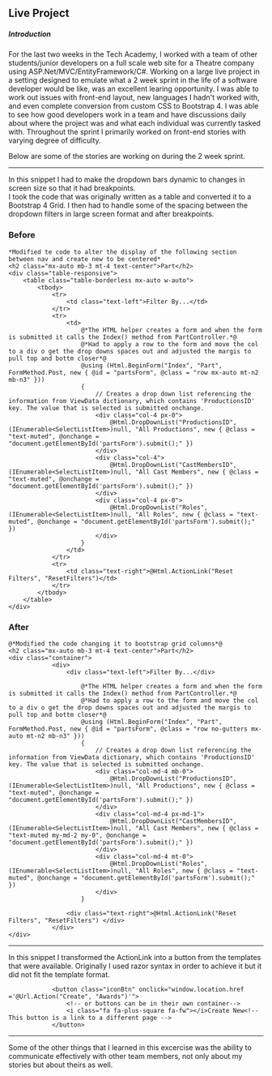## Live Project

##### Introduction

For the last two weeks in the Tech Academy, I worked with a team of other students/junior developers on a full scale web site for a Theatre company using 
ASP.Net/MVC/EntityFramework/C#.  Working on a large live project in a setting designed to emulate what a 2 week sprint in the life of a software developer would be like, 
was an excellent learing opportunity.  I was able to work out issues with front-end layout, new languages I hadn't worked with, and even complete conversion 
from custom CSS to Bootstrap 4.  I was able to see how good developers work in a team and have discussions daily about where the project was 
and what each individual was currently tasked with.  Throughout the sprint I primarily worked on front-end stories with varying degree of difficulty.

Below are some of the stories are working on during the 2 week sprint.

***

In this snippet I had to make the dropdown bars dynamic to changes in screen size so that it had breakpoints.  
I took the code that was originally written as a table and converted it to a Bootstrap 4 Grid.  I then had to handle some of the spacing between the dropdown filters in large screen format and after breakpoints.
### Before
```
*Modified te code to alter the display of the following section between nav and create new to be centered*
<h2 class="mx-auto mb-3 mt-4 text-center">Part</h2>
<div class="table-responsive">
    <table class="table-borderless mx-auto w-auto">
        <tbody>
            <tr>
                <td class="text-left">Filter By...</td>
            </tr>
            <tr>
                <td>
                    @*The HTML helper creates a form and when the form is submitted it calls the Index() method from PartController.*@
                    @*Had to apply a row to the form and move the col to a div o get the drop downs spaces out and adjusted the margis to pull top and bottm closer*@
                    @using (Html.BeginForm("Index", "Part", FormMethod.Post, new { @id = "partsForm", @class = "row mx-auto mt-n2 mb-n3" }))
                    {
                        // Creates a drop down list referencing the information from ViewData dictionary, which contains 'ProductionsID' key. The value that is selected is submitted onchange.
                        <div class="col-4 px-0">
                            @Html.DropDownList("ProductionsID", (IEnumerable<SelectListItem>)null, "All Productions", new { @class = "text-muted", @onchange = "document.getElementById('partsForm').submit();" })
                        </div>
                        <div class="col-4">
                            @Html.DropDownList("CastMembersID", (IEnumerable<SelectListItem>)null, "All Cast Members", new { @class = "text-muted", @onchange = "document.getElementById('partsForm').submit();" })
                        </div>
                        <div class="col-4 px-0">
                            @Html.DropDownList("Roles", (IEnumerable<SelectListItem>)null, "All Roles", new { @class = "text-muted", @onchange = "document.getElementById('partsForm').submit();" })
                        </div>
                    }
                </td>
            </tr>
            <tr>
                <td class="text-right">@Html.ActionLink("Reset Filters", "ResetFilters")</td>
            </tr>
        </tbody>
    </table>
</div>
```
### After

```
@*Modified the code changing it to bootstrap grid columns*@
<h2 class="mx-auto mb-3 mt-4 text-center">Part</h2>
<div class="container">       
            <div>
                <div class="text-left">Filter By...</div>
                           
                    @*The HTML helper creates a form and when the form is submitted it calls the Index() method from PartController.*@
                    @*Had to apply a row to the form and move the col to a div o get the drop downs spaces out and adjusted the margis to pull top and bottm closer*@
                    @using (Html.BeginForm("Index", "Part", FormMethod.Post, new { @id = "partsForm", @class = "row no-gutters mx-auto mt-n2 mb-n3" }))
                    {
                        // Creates a drop down list referencing the information from ViewData dictionary, which contains 'ProductionsID' key. The value that is selected is submitted onchange.
                        <div class="col-md-4 mb-0">
                            @Html.DropDownList("ProductionsID", (IEnumerable<SelectListItem>)null, "All Productions", new { @class = "text-muted", @onchange = "document.getElementById('partsForm').submit();" })
                        </div>
                        <div class="col-md-4 px-md-1">
                            @Html.DropDownList("CastMembersID", (IEnumerable<SelectListItem>)null, "All Cast Members", new { @class = "text-muted my-md-2 my-0", @onchange = "document.getElementById('partsForm').submit();" })
                        </div>
                        <div class="col-md-4 mt-0">
                            @Html.DropDownList("Roles", (IEnumerable<SelectListItem>)null, "All Roles", new { @class = "text-muted", @onchange = "document.getElementById('partsForm').submit();" })
                        </div>
                    }
                             
                <div class="text-right">@Html.ActionLink("Reset Filters", "ResetFilters") </div>
            </div>
</div>
```

***

In this snippet I transformed the ActionLink into a button from the templates that were available. Originally I used razor syntax in order to achieve it but it did not fit the template format.

```
            <button class="iconBtn" onclick="window.location.href ='@Url.Action("Create", "Awards")'">
                <!-- or buttons can be in their own container-->
                <i class="fa fa-plus-square fa-fw"></i>Create New<!-- This button is a link to a different page -->
            </button>
```

***

Some of the other things that I learned in this excercise was the ability to communicate effectively with other team members, not only about my stories but about theirs as well.
